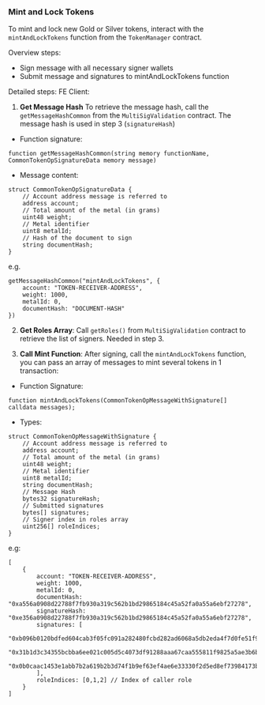 ### Mint and Lock Tokens

To mint and lock new Gold or Silver tokens, interact with the `mintAndLockTokens` function from the `TokenManager` contract.

Overview steps:
* Sign message with all necessary signer wallets
* Submit message and signatures to mintAndLockTokens function

Detailed steps:
FE Client:

1. **Get Message Hash** To retrieve the message hash, call the `getMessageHashCommon` from the `MultiSigValidation` contract. The message hash is used in step 3 (`signatureHash`)

* Function signature:
```
function getMessageHashCommon(string memory functionName, CommonTokenOpSignatureData memory message)
```

* Message content:

```
struct CommonTokenOpSignatureData {
    // Account address message is referred to
    address account;
    // Total amount of the metal (in grams)
    uint48 weight;
    // Metal identifier
    uint8 metalId;
    // Hash of the document to sign
    string documentHash;
}
```

e.g. 
```
getMessageHashCommon("mintAndLockTokens", {
    account: "TOKEN-RECEIVER-ADDRESS",
    weight: 1000,
    metalId: 0,
    documentHash: "DOCUMENT-HASH"
})
```

2. **Get Roles Array**: Call `getRoles()` from `MultiSigValidation` contract to retrieve the list of signers. Needed in step 3.


3. **Call Mint Function**: After signing, call the `mintAndLockTokens` function, you can pass an array of messages to mint several tokens in 1 transaction:

* Function Signature:
```
function mintAndLockTokens(CommonTokenOpMessageWithSignature[] calldata messages);
```

* Types:
```
struct CommonTokenOpMessageWithSignature {
    // Account address message is referred to
    address account;
    // Total amount of the metal (in grams)
    uint48 weight;
    // Metal identifier
    uint8 metalId;
    string documentHash;
    // Message Hash
    bytes32 signatureHash;
    // Submitted signatures
    bytes[] signatures;
    // Signer index in roles array
    uint256[] roleIndices;
}
```

e.g:
```
[
    {
        account: "TOKEN-RECEIVER-ADDRESS",
        weight: 1000,
        metalId: 0,
        documentHash: "0xa556a0908d22788f7fb930a319c562b1bd29865184c45a52fa0a55a6ebf27278",
        signatureHash: "0xe356a0908d22788f7fb930a319c562b1bd29865184c45a52fa0a55a6ebf27278",
        signatures: [
            "0xb096b0120bdfed604cab3f05fc091a282480fcbd282ad6068a5db2eda4f7d0fe51f9f91f193958cab7470e7ef3b88c5022db6344c58921ba74b30b6abd5d79051b",
            "0x31b1d3c34355bcbba6ee021c005d5c4073df91288aaa67caa555811f9825a5ae3b6b5b5a22d1e15baa58d01783077d053e200427753010ca38e8982eab8244451c",
            "0x0b0caac1453e1abb7b2a619b2b3d74f1b9ef63ef4ae6e33330f2d5ed8ef73984173b853d6b1703e24387baf89c15f7a0e1eb76f205121a59a45045b4c68974591c"
        ],
        roleIndices: [0,1,2] // Index of caller role
    }
]
```

